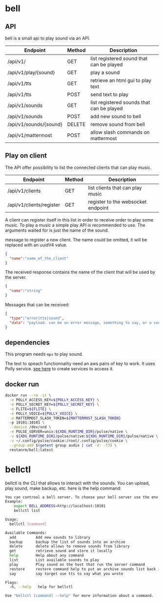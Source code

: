 # bell
## API
bell is a small api to play sound via an API.

| Endpoint               | Method | Description                               |
| ---------------------- | ------ | ----------------------------------------- |
| /api/v1/               | GET    | list registered sound that can be played  |
| /api/v1/play/{sound}   | GET    | play a sound                              |
| /api/v1/tts            | GET    | retrieve an html gui to play text         |
| /api/v1/tts            | POST   | send text to play                         |
| /api/v1/sounds         | GET    | list registered sounds that can be played |
| /api/v1/sounds         | POST   | add new sound to bell                     |
| /api/v1/sounds/{sound} | DELETE | remove sound from bell                    |
| /api/v1/mattermost     | POST   | allow slash commands on mattermost        |


## Play on client
The API offer possibility to list the connected clients that can play music.

| Endpoint                 | Method | Description                               |
| ----------------------   | ------ | ----------------------------------------- |
| /api/v1/clients          | GET    | list clients that can play music          |
| /api/v1/clients/register | GET    | register to the websocket endpoint        |

A client can register itself in this list in order to receive order to play
some music. To play a music a simple play API is recommended to use. The
arguments waited for is just the name of the sound.

message to register a new client. The name could be omitted, it will be replaced with an uuidV4 value.
```json
{
  "name":"name_of_the_client"
}
```
The received response contains the name of the client that will be used by the server.
```json
{
  "name":"string"
}
```

Messages that can be received:
```json
{
  "type":"error|tts|sound",
  "data": "payload. can be an error message, something to say, or a sound to retrieve."
}
```


## dependencies
This program needs `mpv` to play sound.

The text to speach functionnality need an aws pairs of key to work. It uses Polly service.
[see here](https://console.aws.amazon.com/iam/home#/security_credential) to create services to access it.


## docker run
```bash
docker run --rm -it \
  -e POLLY_ACCESS_KEY=${POLLY_ACCESS_KEY} \
  -e POLLY_SECRET_KEY=${POLLY_SECRET_KEY} \
  -e FLITE=${FLITE} \
  -e POLLY_VOICE=${POLLY_VOICE} \
  -e MATTERMOST_SLASH_TOKEN=${MATTERMOST_SLASH_TOKEN}
  -p 10101:10101 \
  --device /dev/snd \
  -e PULSE_SERVER=unix:${XDG_RUNTIME_DIR}/pulse/native \
  -v ${XDG_RUNTIME_DIR}/pulse/native:${XDG_RUNTIME_DIR}/pulse/native \
  -v ~/.config/pulse/cookie:/root/.config/pulse/cookie \
  --group-add $(getent group audio | cut -d: -f3) \
  restanrm/bell:latest
```




# bellctl
bellctl is the CLI that allows to interact with the sounds. You can upload, play sound, make backup, etc.
here is the help command:

```bash
You can controal a bell server. To choose your bell server use the env variable BELL_ADDRESS.addCmd
Example:
	export BELL_ADDRESS=http://localhost:10101
	bellctl list

Usage:
  bellctl [command]

Available Commands:
  add         Add new sounds to library
  backup      backup the list of sounds into an archive
  delete      delete allows to remove sounds from library
  get         retrieve sound and store it locally
  help        Help about any command
  list        List available sounds to play
  play        Play sound on the host that run the server command
  restore     restore command help to put an archive sounds list back into a bell server
  say         say target use tts to say what you wrote

Flags:
  -h, --help   help for bellctl

Use "bellctl [command] --help" for more information about a command.
```
